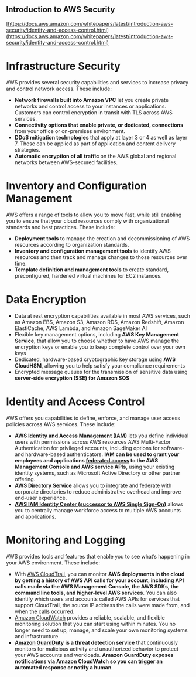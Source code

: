 ## **Introduction to AWS Security**

[https://docs.aws.amazon.com/whitepapers/latest/introduction-aws-security/identity-and-access-control.html](https://docs.aws.amazon.com/whitepapers/latest/introduction-aws-security/identity-and-access-control.html)

# Infrastructure Security

AWS provides several security capabilities and services to increase privacy and control network access. These include:

* **Network firewalls built into Amazon VPC** let you create private networks and control access to your instances or applications. Customers can control encryption in transit with TLS across AWS services.  
* **Connectivity options that enable private, or dedicated, connections** from your office or on-premises environment.  
* **DDoS mitigation technologies** that apply at layer 3 or 4 as well as layer 7\. These can be applied as part of application and content delivery strategies.  
* **Automatic encryption of all traffic** on the AWS global and regional networks between AWS-secured facilities.

# Inventory and Configuration Management

AWS offers a range of tools to allow you to move fast, while still enabling you to ensure that your cloud resources comply with organizational standards and best practices. These include:

* **Deployment tools** to manage the creation and decommissioning of AWS resources according to organization standards.  
* **Inventory and configuration management tools** to identify AWS resources and then track and manage changes to those resources over time.  
* **Template definition and management tools** to create standard, preconfigured, hardened virtual machines for EC2 instances.

# 

# Data Encryption

* Data at rest encryption capabilities available in most AWS services, such as Amazon EBS, Amazon S3, Amazon RDS, Amazon Redshift, Amazon ElastiCache, AWS Lambda, and Amazon SageMaker AI  
* Flexible key management options, including **AWS Key Management Service**, that allow you to choose whether to have AWS manage the encryption keys or enable you to keep complete control over your own keys  
* Dedicated, hardware-based cryptographic key storage using **AWS CloudHSM**, allowing you to help satisfy your compliance requirements  
* Encrypted message queues for the transmission of sensitive data using **server-side encryption (SSE) for Amazon SQS**

# Identity and Access Control

AWS offers you capabilities to define, enforce, and manage user access policies across AWS services. These include:

* [**AWS Identity and Access Management (IAM)**](https://aws.amazon.com/iam) lets you define individual users with permissions across AWS resources AWS Multi-Factor Authentication for privileged accounts, including options for software- and hardware-based authenticators. **IAM can be used to grant your employees and applications [federated access](https://aws.amazon.com/identity/federation/) to the AWS Management Console and AWS service APIs**, using your existing identity systems, such as Microsoft Active Directory or other partner offering.  
* [**AWS Directory Service**](https://aws.amazon.com/directoryservice/) allows you to integrate and federate with corporate directories to reduce administrative overhead and improve end-user experience.  
* [**AWS IAM Identity Center (successor to AWS Single Sign-On)**](https://aws.amazon.com/iam/identity-center/) allows you to centrally manage workforce access to multiple AWS accounts and applications.

# Monitoring and Logging

AWS provides tools and features that enable you to see what’s happening in your AWS environment. These include:

* With [AWS CloudTrail](https://aws.amazon.com/cloudtrail), you can monitor **AWS deployments in the cloud by getting a history of AWS API calls for your account, including API calls made via the AWS Management Console, the AWS SDKs, the command line tools, and higher-level AWS services**. You can also identify which users and accounts called AWS APIs for services that support CloudTrail, the source IP address the calls were made from, and when the calls occurred.  
* [Amazon CloudWatch](https://aws.amazon.com/cloudwatch) provides a reliable, scalable, and flexible monitoring solution that you can start using within minutes. You no longer need to set up, manage, and scale your own monitoring systems and infrastructure.  
* [**Amazon GuardDuty**](https://aws.amazon.com/guardduty) **is a threat detection service** that continuously monitors for malicious activity and unauthorized behavior to protect your AWS accounts and workloads. **Amazon GuardDuty exposes notifications via Amazon CloudWatch so you can trigger an automated response or notify a human**.